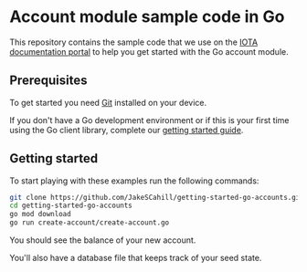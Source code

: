 # Account module sample code in Go

This repository contains the sample code that we use on the [IOTA documentation portal](https://docs.iota.org) to help you get started with the Go account module.

## Prerequisites

To get started you need [Git](https://git-scm.com/book/en/v2/Getting-Started-Installing-Git) installed on your device.

If you don't have a Go development environment or if this is your first time using the Go client library, complete our [getting started guide]().

## Getting started

To start playing with these examples run the following commands:

```bash
git clone https://github.com/JakeSCahill/getting-started-go-accounts.git
cd getting-started-go-accounts
go mod download
go run create-account/create-account.go
```
You should see the balance of your new account.

You'll also have a database file that keeps track of your seed state.
